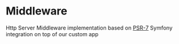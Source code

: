 # Middleware
Http Server Middleware implementation based on [PSR-7](http://www.php-fig.org/psr/psr-7/) Symfony integration on top of our custom app
